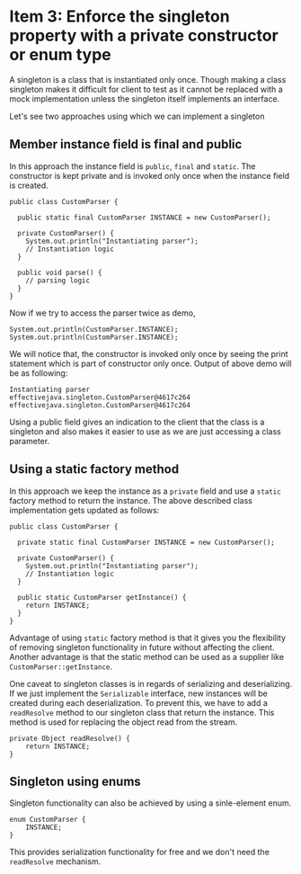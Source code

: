 # Item 3: Enforce the singleton property with a private constructor or enum type

A singleton is a class that is instantiated only once. Though making a class singleton makes it difficult for client to test as it cannot be replaced with a mock implementation unless the singleton itself implements an interface.

Let's see two approaches using which we can implement a singleton

## Member instance field is final and public
In this approach the instance field is `public`, `final` and `static`. The constructor is kept private and is invoked only once when the instance field is created.
```
public class CustomParser {
  
  public static final CustomParser INSTANCE = new CustomParser();
  
  private CustomParser() {
    System.out.println("Instantiating parser");
    // Instantiation logic
  }
  
  public void parse() {
    // parsing logic
  }
}
```
Now if we try to access the parser twice as demo,
```
System.out.println(CustomParser.INSTANCE);
System.out.println(CustomParser.INSTANCE);
```
We will notice that, the constructor is invoked only once by seeing the print statement which is part of constructor only once. Output of above demo will be as following:
```
Instantiating parser
effectivejava.singleton.CustomParser@4617c264
effectivejava.singleton.CustomParser@4617c264
```
Using a public field gives an indication to the client that the class is a singleton and also makes it easier to use as we are just accessing a class parameter.

## Using a static factory method
In this approach we keep the instance as a `private` field and use a `static` factory method to return the instance. The above described class implementation gets updated as follows:
```
public class CustomParser {

  private static final CustomParser INSTANCE = new CustomParser();

  private CustomParser() {
    System.out.println("Instantiating parser");
    // Instantiation logic
  }

  public static CustomParser getInstance() {
    return INSTANCE;
  }
}
```
Advantage of using `static` factory method is that it gives you the flexibility of removing singleton functionality in future without affecting the client. Another advantage is that the static method can be used as a supplier like `CustomParser::getInstance`.

One caveat to singleton classes is in regards of serializing and deserializing. If we just implement the `Serializable` interface, new instances will be created during each deserialization. To prevent this, we have to add a `readResolve` method to our singleton class that return the instance. This method is used for replacing the object read from the stream.
```
private Object readResolve() {
    return INSTANCE;
}
```

## Singleton using enums
Singleton functionality can also be achieved by using a sinle-element enum.
```
enum CustomParser {
    INSTANCE;
}
```
This provides serialization functionality for free and we don't need the `readResolve` mechanism.